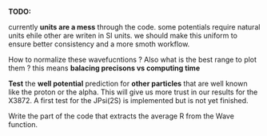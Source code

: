 **TODO:**

currently **units are a mess** through the code.
some potentials require natural units ehile other are writen in SI units. 
we should make this uniform to ensure better consistency and a more smoth workflow.

How to normalize these wavefucntions ?
Also what is the best range to plot them ? this means **balacing precisons vs computing time**

**Test** the **well potential** prediction for **other particles** that are well known like the proton or the alpha. 
This will give us more trust in our results for the X3872.
A first test for the JPsi\(2S) is implemented but is not yet finished.


Write the part of the code that extracts the average R from the Wave function.
